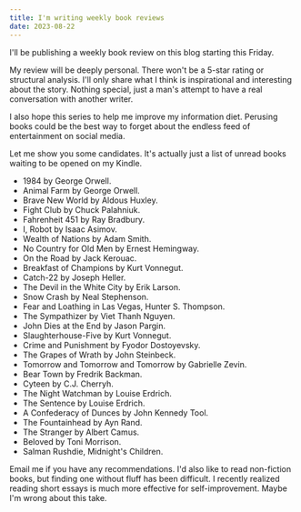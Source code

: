 ```yaml
---
title: I'm writing weekly book reviews
date: 2023-08-22
---
```


I'll be publishing a weekly book review on this blog starting this Friday.

My review will be deeply personal. There won't be a 5-star rating or structural analysis. I'll only share what I think is inspirational and interesting about the story. Nothing special, just a man's attempt to have a real conversation with another writer.

I also hope this series to help me improve my information diet. Perusing books could be the best way to forget about the endless feed of entertainment on social media. 

Let me show you some candidates. It's actually just a list of unread books waiting to be opened on my Kindle.
- 1984 by George Orwell.
- Animal Farm by George Orwell.
- Brave New World by Aldous Huxley.
- Fight Club by Chuck Palahniuk.
- Fahrenheit 451 by Ray Bradbury.
- I, Robot by Isaac Asimov.
- Wealth of Nations by Adam Smith.
- No Country for Old Men by Ernest Hemingway.
- On the Road by Jack Kerouac.
- Breakfast of Champions by Kurt Vonnegut.
- Catch-22 by Joseph Heller.
- The Devil in the White City by Erik Larson.
- Snow Crash by Neal Stephenson.
- Fear and Loathing in Las Vegas, Hunter S. Thompson.
- The Sympathizer by Viet Thanh Nguyen.
- John Dies at the End by Jason Pargin.
- Slaughterhouse-Five by Kurt Vonnegut.
- Crime and Punishment by Fyodor Dostoyevsky.
- The Grapes of Wrath by John Steinbeck.
- Tomorrow and Tomorrow and Tomorrow by Gabrielle Zevin.
- Bear Town by Fredrik Backman.
- Cyteen by C.J. Cherryh.
- The Night Watchman by Louise Erdrich.
- The Sentence by Louise Erdrich.
- A Confederacy of Dunces by John Kennedy Tool.
- The Fountainhead by Ayn Rand.
- The Stranger by Albert Camus.
- Beloved by Toni Morrison.
- Salman Rushdie, Midnight's Children.

Email me if you have any recommendations. I'd also like to read non-fiction books, but finding one without fluff has been difficult. I recently realized reading short essays is much more effective for self-improvement. Maybe I'm wrong about this take.